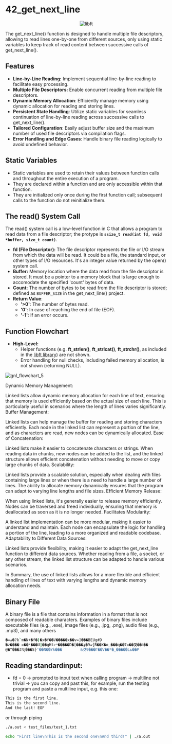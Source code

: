# 42_get_next_line

<p align="center">
    <img src="https://github.com/alx-sch/42_get_next_line/assets/134595144/4c3cadb7-0375-4908-a67a-a90bd865ea6d" alt="libft" />
</p>

The get_next_line() function is designed to handle multiple file descriptors, allowing to read lines one-by-one from different sources, only using static variables to keep track of read content between successive calls of get_next_line().

## Features

- **Line-by-Line Reading:** Implement sequential line-by-line reading to facilitate easy processing.
- **Multiple File Descriptors:** Enable concurrent reading from multiple file descriptors.
- **Dynamic Memory Allocation**: Efficiently manage memory using dynamic allocation for reading and storing lines.
- **Persistent State Handling**: Utilize static variables for seamless continuation of line-by-line reading across successive calls to get_next_line().
- **Tailored Configuration**: Easily adjust buffer size and the maximum number of used file descriptors via compilation flags.
- **Error Handling and Edge Cases**: Handle binary file reading logically to avoid undefined behavior.

## Static Variables
- Static variables are used to retain their values between function calls and throughout the entire execution of a program.  
- They are declared within a function and are only accessible within that function.
- They are initialized only once during the first function call; subsequent calls to the function do not reinitialize them.
  
## The read() System Call
The read() system call is a low-level function in C that allows a program to read data from a file descriptor; the protype is **`ssize_t read(int fd, void *buffer, size_t count)`**.
- **fd (File Descriptor):** The file descriptor represents the file or I/O stream from which the data will be read. It could be a file, the standard input, or other types of I/O resources. It's an integer value returned by the open() system call.
- **Buffer:** Memory location where the data read from the file descriptor is stored. It must be a pointer to a memory block that is large enough to accomodate the specified 'count' bytes of data.
- **Count:** The number of bytes to be read from the file descriptor is stored; defined as `BUFFER_SIZE` in the get_next_line() project.
- **Return Value**:
    - **'>0'**: The number of bytes read.
    - **'0'**: In case of reaching the end of file (EOF).
    - **'-1'**: If an error occurs.

## Function Flowchart
- **High-Level:**
    - Helper functions (e.g. **ft_strlen()**, **ft_strlcat()**, **ft_strchr()**, as included in the [libft library](https://github.com/alx-sch/42_libft)) are not shown.
    - Error handling for null checks, including failed memory allocation, is not shown (returning NULL).
  
 
![gnl_flowchart_5](https://github.com/alx-sch/42_get_next_line/assets/134595144/0ee09724-018c-4fc5-917e-504ac70f468b)


Dynamic Memory Management:

Linked lists allow dynamic memory allocation for each line of text, ensuring that memory is used efficiently based on the actual size of each line. This is particularly useful in scenarios where the length of lines varies significantly.
Buffer Management:

Linked lists can help manage the buffer for reading and storing characters efficiently. Each node in the linked list can represent a portion of the line, and as characters are read, new nodes can be dynamically allocated.
Ease of Concatenation:

Linked lists make it easier to concatenate characters or strings. When reading data in chunks, new nodes can be added to the list, and the linked structure allows efficient concatenation without needing to move or copy large chunks of data.
Scalability:

Linked lists provide a scalable solution, especially when dealing with files containing large lines or when there is a need to handle a large number of lines. The ability to allocate memory dynamically ensures that the program can adapt to varying line lengths and file sizes.
Efficient Memory Release:

When using linked lists, it's generally easier to release memory efficiently. Nodes can be traversed and freed individually, ensuring that memory is deallocated as soon as it is no longer needed.
Facilitates Modularity:

A linked list implementation can be more modular, making it easier to understand and maintain. Each node can encapsulate the logic for handling a portion of the line, leading to a more organized and readable codebase.
Adaptability to Different Data Sources:

Linked lists provide flexibility, making it easier to adapt the get_next_line function to different data sources. Whether reading from a file, a socket, or any other stream, the linked list structure can be adapted to handle various scenarios.

In Summary, the use of linked lists allows for a more flexible and efficient handling of lines of text with varying lengths and dynamic memory allocation needs.

## Binary File   
A binary file is a file that contains information in a format that is not composed of readable characters. 
Examples of binary files include executable files (e.g., .exe), image files (e.g., .jpg, .png), audio files (e.g., .mp3), and many others
```bash
�=ѧ�?k`m�N+�f�|�x�f��V�����x��v=]���BEUg#D
֡�z���� =��ʵ���U|��gHt>ײ�����D�[���ɟ�9ѧ{B��X�o_���q��7=��꼋��ڏ��
@�^���Jǋ���S}'��N��Yk���        &걋9���Г��V��*�_�����Lь��P
```

## Reading standardinput:
- fd = 0 -> prompted to input text when calling program -> multiline not trivial -> you can copy and past this, for example, run the testing program and paste a multiline input, e.g. this one:
```bash
This is the first line.
This is the second line.
And the last! EOF
```

or through piping

```bash
./a.out < test_files/test_1.txt
```

```bash
echo "First line\nThis is the second one\nAnd third!" | ./a.out
```
